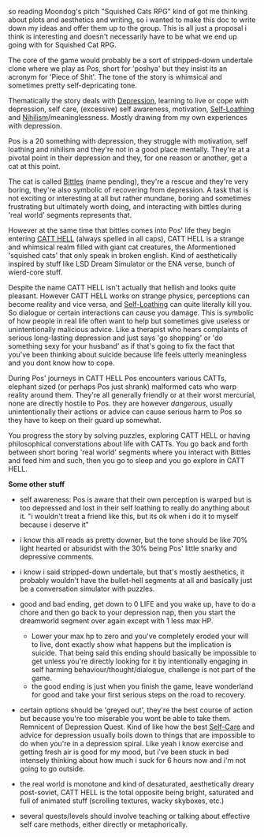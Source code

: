 so reading Moondog's pitch "Squished Cats RPG" kind of got me thinking about plots and aesthetics and writing, so i wanted to make this doc to write down my ideas and offer them up to the group. This is all just a proposal i think is interesting and doesn't necessarily have to be what we end up going with for Squished Cat RPG.

The core of the game would probably be a sort of stripped-down undertale clone where we play as Pos, short for 'poshya' but they insist its an acronym for 'Piece of Shit'. The tone of the story is whimsical and sometimes pretty self-depricating tone.  

Thematically the story deals with [Depression](../Themes/Depression.md), learning to live or cope with depression, self care, (excessive) self awareness, motivation, [Self-Loathing](../Themes/Self-Loathing.md) and [Nihilism](../Themes/Nihilism.md)/meaninglessness. Mostly drawing from my own experiences with depression.  

Pos is a 20 something with depression, they struggle with motivation, self loathing and nihilism and they're not in a good place mentally. They're at a pivotal point in their depression and they, for one reason or another, get a cat at this point.  

The cat is called [Bittles](../Characters/Misc/Bittles.md) (name pending), they're a rescue and they're very boring, they're also symbolic of recovering from depression. A task that is not exciting or interesting at all but rather mundane, boring and sometimes frustrating but ultimately worth doing, and interacting with bittles during 'real world' segments represents that.  

However at the same time that bittles comes into Pos' life they begin entering [CATT HELL](../Places/CATT%20HELL.md) (always spelled in all caps), CATT HELL is a strange and whimsical realm filled with giant cat creatures, the Aformentioned 'squished cats' that only speak in broken english. Kind of aesthetically inspired by stuff like LSD Dream Simulator or the ENA verse, bunch of wierd-core stuff.   

Despite the name CATT HELL isn't actually that hellish and looks quite pleasant. However CATT HELL works on strange physics, perceptions can become reality and vice versa, and [Self-Loathing](../Themes/Self-Loathing.md) can quite literally kill you. So dialogue or certain interactions can cause you damage. This is symbolic of how people in real life often want to help but sometimes give useless or unintentionally malicious advice. Like a therapist who hears complaints of serious long-lasting depression and just says 'go shopping' or 'do something sexy for your husband' as if that's going to fix the fact that you've been thinking about suicide because life feels utterly meaningless and you dont know how to cope.  

During Pos' journeys in CATT HELL Pos encounters various CATTs, elephant sized (or perhaps Pos just shrank) malformed cats who warp reality around them. They're all generally friendly or at their worst mercurial, none are directly hostile to Pos. they are however _dangerous_, usually unintentionally their actions or advice can cause serious harm to Pos so they have to keep on their guard up somewhat.  

You progress the story by solving puzzles, exploring CATT HELL or having philosophical converstations about life with CATTs. You go back and forth between short boring 'real world' segments where you interact with Bittles and feed him and such, then you go to sleep and you go explore in CATT HELL.  

  

**Some other stuff**  

- self awareness: Pos is aware that their own perception is warped but is too depressed and lost in their self loathing to really do anything about it. "i wouldn't treat a friend like this, but its ok when i do it to myself because i deserve it"  
    
- i know this all reads as pretty downer, but the tone should be like 70% light hearted or absuridst with the 30% being Pos' little snarky and depressive comments.  
    
- i know i said stripped-down undertale, but that's mostly aesthetics, it probably wouldn't have the bullet-hell segments at all and basically just be a conversation simulator with puzzles.  
    
- good and bad ending, get down to 0 LIFE and you wake up, have to do a chore and then go back to your depression nap, then you start the dreamworld segment over again except with 1 less max HP.
    - Lower your max hp to zero and you've completely eroded your will to live, dont exactly show what happens but the implication is suicide. That being said this ending should basically be impossible to get unless you're directly looking for it by intentionally engaging in self harming behaviour/thought/dialogue, challenge is not part of the game.
    - the good ending is just when you finish the game, leave wonderland for good and take your first serious steps on the road to recovery.  
        
- certain options should be 'greyed out', they're the best course of action but because you're too miserable you wont be able to take them. Remnicent of Depression Quest. Kind of like how the best [Self-Care](../Themes/Self-Care.md) and advice for depression usually boils down to things that are impossible to do when you're in a depression spiral. Like yeah i know exercise and getting fresh air is good for my mood, but i've been stuck in bed intensely thinking about how much i suck for 6 hours now and i'm not going to go outside.  
    
- the real world is monotone and kind of desaturated, aesthetically dreary post-soviet, CATT HELL is the total opposite being bright, saturated and full of animated stuff (scrolling textures, wacky skyboxes, etc.)  
    
- several quests/levels should involve teaching or talking about effective self care methods, either directly or metaphorically.